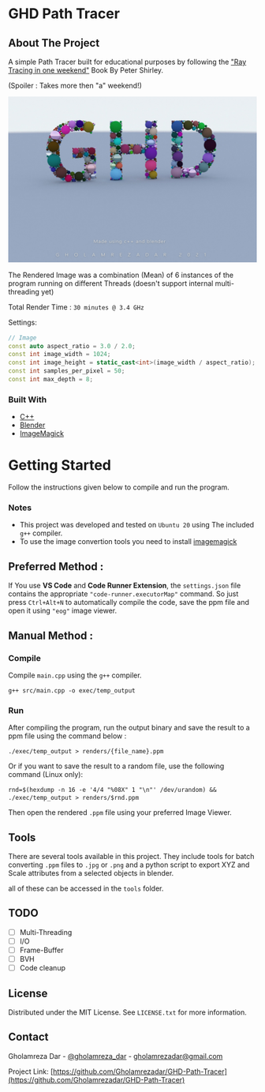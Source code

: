 # **GHD Path Tracer**


<!-- ABOUT THE PROJECT -->
## About The Project
A simple Path Tracer built for educational purposes by following the ["Ray Tracing in one weekend"](https://raytracing.github.io/books/RayTracingInOneWeekend.html) Book By Peter Shirley. 

(Spoiler : Takes more then "a" weekend!)

[![Final Rendered Image][product-screenshot]](https://example.com)

The Rendered Image was a combination (Mean) of 6 instances of the program running on different Threads (doesn't support internal multi-threading yet)

Total Render Time  : ```30 minutes @ 3.4 GHz```

Settings:
```c++
// Image
const auto aspect_ratio = 3.0 / 2.0;
const int image_width = 1024;
const int image_height = static_cast<int>(image_width / aspect_ratio);
const int samples_per_pixel = 50;
const int max_depth = 8;
```

### Built With

* [C++](https://www.cplusplus.com/https://www.cplusplus.com/)
* [Blender](https://www.blender.org/)
* [ImageMagick](https://imagemagick.org/index.php)

<!-- GETTING STARTED -->
# Getting Started

Follow the instructions given below to compile and run the program.

### Notes
* This project was developed and tested on ```Ubuntu 20``` using The included ```g++``` compiler.
* To use the image convertion tools you need to install [imagemagick](https://imagemagick.org/index.php)


## Preferred Method :
If You use **VS Code** and **Code Runner Extension**, the ```settings.json``` file contains the appropriate ```"code-runner.executorMap"``` command.
So just press ```Ctrl+Alt+N``` to automatically compile the code, save the ppm file and open it using ```"eog"``` image viewer.

## Manual Method :

### Compile
Compile ```main.cpp``` using the ```g++``` compiler.
```
g++ src/main.cpp -o exec/temp_output
```

### Run
After compiling the program, run the output binary and save the result to a ppm file using the command below :
```
./exec/temp_output > renders/{file_name}.ppm
```
Or if you want to save the result to a random file, use the following command (Linux only):
```
rnd=$(hexdump -n 16 -e '4/4 "%08X" 1 "\n"' /dev/urandom) && ./exec/temp_output > renders/$rnd.ppm
```

Then open the rendered ```.ppm``` file using your preferred Image Viewer.

## Tools
There are several tools available in this project.
They include tools for batch converting ```.ppm``` files to ```.jpg``` or ```.png```
and a python script to export XYZ and Scale attributes from a selected objects in blender.

all of these can be accessed in the ```tools``` folder.
<!-- ROADMAP -->
## TODO

- [ ] Multi-Threading
- [ ] I/O
- [ ] Frame-Buffer
- [ ] BVH
- [ ] Code cleanup

<!-- LICENSE -->
## License

Distributed under the MIT License. See `LICENSE.txt` for more information.

<!-- CONTACT -->
## Contact

Gholamreza Dar - [@gholamreza_dar](https://instagram.com/gholamreza_dar) - gholamrezadar@gmail.com

Project Link: [https://github.com/Gholamrezadar/GHD-Path-Tracer](https://github.com/Gholamrezadar/GHD-Path-Tracer)

[license-url]: https://github.com/Gholamrezadar/GHD-Path-Tracer/blob/master/LICENSE.txt
[product-screenshot]: Final.jpg
